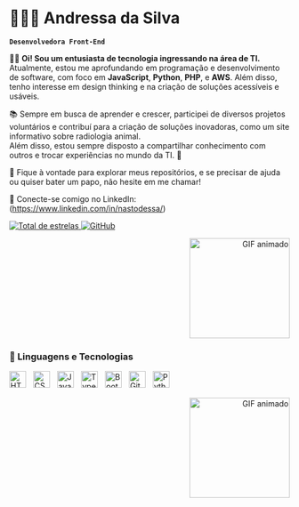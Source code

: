 # 👩🏿‍💻 **Andressa da Silva**

**`Desenvolvedora Front-End`**

👋🏾 **Oi! Sou um entusiasta de tecnologia ingressando na área de TI.**  
Atualmente, estou me aprofundando em programação e desenvolvimento de software, com foco em **JavaScript**, **Python**, **PHP**, e **AWS**. Além disso, tenho interesse em design thinking e na criação de soluções acessíveis e usáveis.

📚 Sempre em busca de aprender e crescer, participei de diversos projetos voluntários e contribuí para a criação de soluções inovadoras, como um site informativo sobre radiologia animal.  
Além disso, estou sempre disposto a compartilhar conhecimento com outros e trocar experiências no mundo da TI. 🚀

🔧 Fique à vontade para explorar meus repositórios, e se precisar de ajuda ou quiser bater um papo, não hesite em me chamar!

🔗 Conecte-se comigo no LinkedIn:
(https://www.linkedin.com/in/nastodessa/)
<p align="left">
    <a href="https://github.com/nastodessa?tab=repositories&sort=stargazers">
        <img 
            alt="Total de estrelas" 
            title="Total de estrelas GitHub" 
            src="https://custom-icon-badges.demolab.com/github/stars/nastodessa?color=55960c&style=for-the-badge&labelColor=488207&logo=star&label=estrelas"
        />
    </a>
    <a href="https://github.com/nastodessa?tab=followers">
        <img 
            alt="GitHub"
            title="Me siga no GitHub" 
            src="https://custom-icon-badges.demolab.com/github/followers/nastodessa?color=236ad3&labelColor=1155ba&style=for-the-badge&logo=github&label=Seguidores&logoColor=white"
        />
    </a>
</p>
<p align="right">
    <img src="https://github.com/user-attachments/assets/af11d3ae-f648-4c68-bea5-883b67142dfc" width="180px" alt="GIF animado">
</p>

### 🤖 Linguagens e Tecnologias

<img 
    align="left" 
    alt="HTML"
    title="HTML" 
    width="30px" 
    style="padding-right: 10px;" 
    src="https://cdn.jsdelivr.net/gh/devicons/devicon@latest/icons/html5/html5-original.svg" 
/>
<img 
    align="left" 
    alt="CSS" 
    title="CSS"
    width="30px" 
    style="padding-right: 10px;" 
    src="https://cdn.jsdelivr.net/gh/devicons/devicon@latest/icons/css3/css3-original.svg" 
/>
<img 
    align="left" 
    alt="JavaScript" 
    title="JavaScript"
    width="30px" 
    style="padding-right: 10px;" 
    src="https://cdn.jsdelivr.net/gh/devicons/devicon@latest/icons/javascript/javascript-original.svg" 
/>
<img 
    align="left" 
    alt="TypeScript"
    title="TypeScript" 
    width="30px" 
    style="padding-right: 10px;" 
    src="https://cdn.jsdelivr.net/gh/devicons/devicon@latest/icons/typescript/typescript-original.svg" 
/>
<img 
    align="left" 
    alt="Bootstrap"
    title="Bootstrap" 
    width="30px" 
    style="padding-right: 10px;" 
    src="https://cdn.jsdelivr.net/gh/devicons/devicon@latest/icons/bootstrap/bootstrap-original.svg" 
/>
<img 
    align="left" 
    alt="Git" 
    title="Git"
    width="30px" 
    style="padding-right: 10px;" 
    src="https://cdn.jsdelivr.net/gh/devicons/devicon@latest/icons/git/git-original.svg" 
/>
<img 
    align="left" 
    alt="Python" 
    title="Python"
    width="30px" 
    style="padding-right: 10px;" 
    src="https://cdn.jsdelivr.net/gh/devicons/devicon@latest/icons/python/python-original.svg" 
/>




<br/>
<br/>


<p align="right">
    <img src="https://github.com/user-attachments/assets/af11d3ae-f648-4c68-bea5-883b67142dfc" width="180px" alt="GIF animado">
</p>





